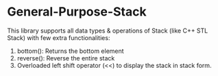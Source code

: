 # General-Purpose-Stack
This library supports all data types & operations of Stack (like C++ STL Stack) with few extra functionalities:
1. bottom(): Returns the bottom element
2. reverse(): Reverse the entire stack
3. Overloaded left shift operator (<<) to display the stack in stack form.
